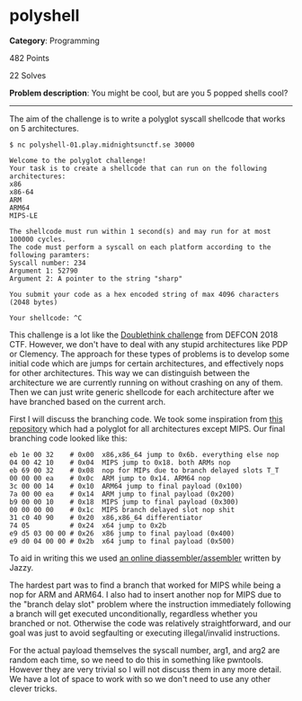 # polyshell

**Category**: Programming

482 Points

22 Solves

**Problem description**:
You might be cool, but are you 5 popped shells cool?

---

The aim of the challenge is to write a polyglot syscall shellcode that works on 5 architectures.

```
$ nc polyshell-01.play.midnightsunctf.se 30000

Welcome to the polyglot challenge!
Your task is to create a shellcode that can run on the following architectures:
x86
x86-64
ARM
ARM64
MIPS-LE

The shellcode must run within 1 second(s) and may run for at most 100000 cycles.
The code must perform a syscall on each platform according to the following paramters:
Syscall number: 234
Argument 1: 52790
Argument 2: A pointer to the string "sharp"

You submit your code as a hex encoded string of max 4096 characters (2048 bytes)

Your shellcode: ^C
```

This challenge is a lot like the [Doublethink challenge](https://www.robertxiao.ca/hacking/defcon2018-assembly-polyglot/) from DEFCON 2018 CTF.
However, we don't have to deal with any stupid architectures like PDP or Clemency.
The approach for these types of problems is to develop some initial code which are jumps for certain architectures, and effectively nops for other architectures.
This way we can distinguish between the architecture we are currently running on without crashing on any of them.
Then we can just write generic shellcode for each architecture after we have branched based on the current arch.

First I will discuss the branching code. We took some inspiration from [this repository](https://github.com/ixty/xarch_shellcode) which had a polyglot for all architectures except MIPS.
Our final branching code looked like this:

```
eb 1e 00 32    # 0x00  x86,x86_64 jump to 0x6b. everything else nop
04 00 42 10    # 0x04  MIPS jump to 0x18. both ARMs nop
eb 69 00 32    # 0x08  nop for MIPs due to branch delayed slots T_T
00 00 00 ea    # 0x0c  ARM jump to 0x14. ARM64 nop
3c 00 00 14    # 0x10  ARM64 jump to final payload (0x100)
7a 00 00 ea    # 0x14  ARM jump to final payload (0x200)
b9 00 00 10    # 0x18  MIPS jump to final payload (0x300)
00 00 00 00    # 0x1c  MIPS branch delayed slot nop shit
31 c0 40 90    # 0x20  x86,x86_64 differentiator
74 05          # 0x24  x64 jump to 0x2b
e9 d5 03 00 00 # 0x26  x86 jump to final payload (0x400)
e9 d0 04 00 00 # 0x2b  x64 jump to final payload (0x500)
```

To aid in writing this we used [an online diassembler/assembler](https://disasm.ninja) written by Jazzy.

The hardest part was to find a branch that worked for MIPS while being a nop for ARM and ARM64.
I also had to insert another nop for MIPS due to the "branch delay slot" problem where
the instruction immediately following a branch will get executed unconditionally, regardless
whether you branched or not. Otherwise the code was relatively straightforward, and our goal
was just to avoid segfaulting or executing illegal/invalid instructions.

For the actual payload themselves the syscall number, arg1, and arg2 are random each time,
so we need to do this in something like pwntools. However they are very trivial so I will not
discuss them in any more detail. We have a lot of space to work with so we don't need to use
any other clever tricks.
